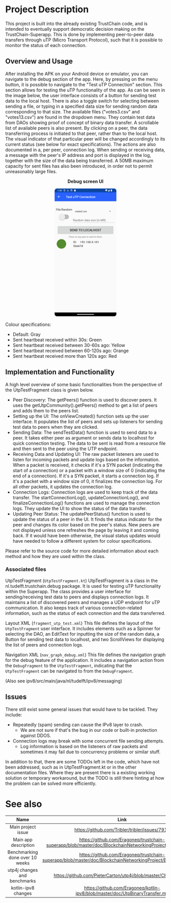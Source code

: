 # Project Description
This project is built into the already existing TrustChain code, and is intended to eventually support democratic decision making on the TrustChain-Superapp. This is done by implementing peer-to-peer data transfers through uTP (Micro Transport Protocol), such that it is possible to monitor the status of each connection. 

## Overview and Usage
After installing the APK on your Android device or emulator, you can navigate to the debug section of the app. Here, by pressing on the menu button, it is possible to navigate to the "Test uTP Connection" section. This section allows for testing the uTP functionality of the app. As can be seen in the image below, the user interface consists of a button for sending test data to the local host. There is also a toggle switch for selecting between sending a file, or typing in a specified data size for sending random data corresponding to that size. The available files ("votes3.csv" and "votes13.csv") are found in the dropdown menu. They contain test data from DAOs showing proof of concept of binary data transfer. 
A scrollable list of available peers is also present. By clicking on a peer, the data transferring process is initiated to that peer, rather than to the local host. The visual indicator of that particular peer will be changed accordingly to its current status (see below for exact specifications). The actions are also documented in a, per peer, connection log. When sending or receiving data, a message with the peer's IP address and port is displayed in the log, together with the size of the data being transferred. A 50MB maximum capacity for sent files has also been introduced, in order not to permit unreasonably large files.

<div style="text-align: center;">
    <p style="font-weight: bold;">Debug screen UI</p>
    <img src="images/UI.png" style="height: 400px" alt="Debug screen UI"><br>
</div>

Colour specifications:
- Default: Gray
- Sent heartbeat received within 30s: Green
- Sent heartbeat received between 30-60s ago: Yellow
- Sent heartbeat received between 60-120s ago: Orange
- Sent heartbeat received more than 120s ago: Red

## Implementation and Functionality
<!-- TODO: add explanation of how it works --> 

A high level overview of some basic functionalities from the perspective of the UtpTestFragment class is given below.
- Peer Discovery: The getPeers() function is used to discover peers. It uses the getUtpCommunity().getPeers() method to get a list of peers and adds them to the peers list.  
- Setting up the UI: The onViewCreated() function sets up the user interface. It populates the list of peers and sets up listeners for sending test data to peers when they are clicked. 
- Sending Data: The sendTestData() function is used to send data to a peer. It takes either peer as argument or sends data to localhost for quick connection testing. The data to be sent is read from a resource file and then sent to the peer using the UTP endpoint.  
- Receiving Data and Updating UI: The raw packet listeners are used to listen for incoming packets and update logs based on the information. When a packet is received, it checks if it's a SYN packet (indicating the start of a connection) or a packet with a window size of 0 (indicating the end of a connection). If it's a SYN packet, it starts a connection log. If it's a packet with a window size of 0, it finalizes the connection log. For all other packets, it updates the connection log.
- Connection Logs: Connection logs are used to keep track of the data transfer. The startConnectionLog(), updateConnectionLog(), and finalizeConnectionLog() functions are used to manage the connection logs. They update the UI to show the status of the data transfer.  
- Updating Peer Status: The updatePeerStatus() function is used to update the status of a peer in the UI. It finds the status indicator for the peer and changes its color based on the peer's status. New peers are not displayed unless one refreshes the page by leaving it and coming back. If it would have been otherwise, the visual status updates would have needed to follow a different system for colour specifications.  

Please refer to the source code for more detailed information about each method and how they are used within the class.


<!-- Don't know if this section is relevant or not... --> 
### Associated files
UtpTestFragment (`UtpTestFragment.kt`)
UtpTestFragment is a class in the nl.tudelft.trustchain.debug package. It is used for testing uTP functionality within the Superapp. The class provides a user interface for sending/receiving test data to peers and displays connection logs. It maintains a list of discovered peers and manages a UDP endpoint for uTP communication. It also keeps track of various connection-related information, such as the status of each connection and the data transferred. 

Layout XML (`fragment_utp_test.xml`)
This file defines the layout of the `UtpTestFragment` user interface. It includes elements such as a Spinner for selecting the DAO, an EditText for inputting the size of the random data, a Button for sending test data to localhost, and two ScrollViews for displaying the list of peers and connection logs.

Navigation XML (`nav_graph_debug.xml`)
This file defines the navigation graph for the debug feature of the application. It includes a navigation action from the `DebugFragment` to the `UtpTestFragment`, indicating that the `UtpTestFragment` can be navigated to from the `DebugFragment`.

(Also see ipv8/src/main/java/nl/tudelft/ipv8/messaging)

## Issues

There still exist some general issues that would have to be tackled. They include:
- Repeatedly (spam) sending can cause the IPv8 layer to crash.
    - We are not sure if that's the bug in our code or built-in protection against DDOS.
- Connection logs may break with some concurrent file sending attempts.
    - Log information is based on the listeners of raw packets and sometimes it may fail due to concurrency problems or similar stuff.

In addition to that, there are some TODOs left in the code, which have not been addressed, such as in UtpTestFragment.kt or in the other documentation files. Where they are present there is a existing working solution or temporary workaround, but the TODO is still there hinting at how the problem can be solved more efficiently.

# See also

| Name | Link |
| :-: | :-: |
|  Main project issue   |  https://github.com/Tribler/tribler/issues/7911  |
| Main app description | https://github.com/Eragoneq/trustchain-superapp/blob/master/doc/BlockchainNetworkingProject/UtpTesting.md |
| Benchmarking done over 10 weeks | https://github.com/Eragoneq/trustchain-superapp/blob/master/doc/BlockchainNetworkingProject/Benchmarking.md |
| utp4j changes and benchmarks | https://github.com/PieterCarton/utp4j/blob/master/CHANGES.md |
| kotlin-ipv8 changes | https://github.com/Eragoneq/kotlin-ipv8/blob/master/doc/UtpBinaryTransfer.md |
